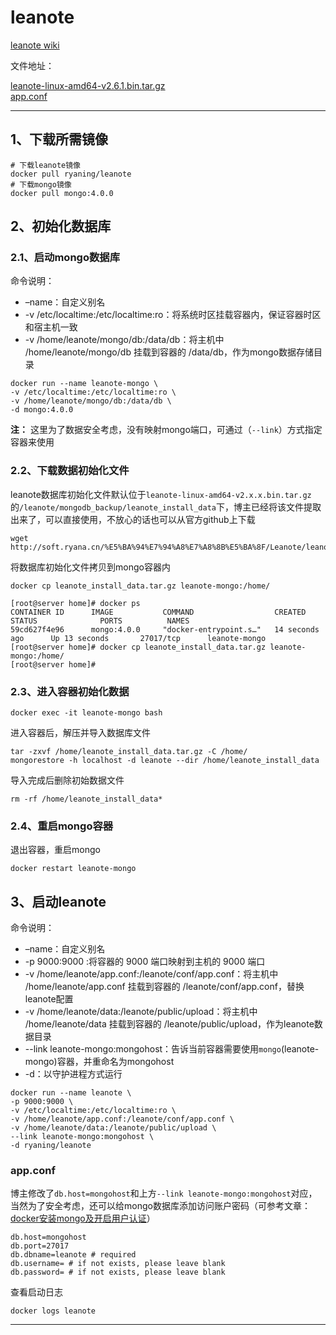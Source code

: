 # leanote

[leanote wiki][3]

文件地址：

[leanote-linux-amd64-v2.6.1.bin.tar.gz][1]   
[app.conf][2]

---

## 1、下载所需镜像

```
# 下载leanote镜像
docker pull ryaning/leanote
# 下载mongo镜像
docker pull mongo:4.0.0
```

## 2、初始化数据库

### 2.1、启动mongo数据库

命令说明：

- –name：自定义别名
- -v /etc/localtime:/etc/localtime:ro：将系统时区挂载容器内，保证容器时区和宿主机一致
- -v /home/leanote/mongo/db:/data/db：将主机中 /home/leanote/mongo/db 挂载到容器的 /data/db，作为mongo数据存储目录

```
docker run --name leanote-mongo \
-v /etc/localtime:/etc/localtime:ro \
-v /home/leanote/mongo/db:/data/db \
-d mongo:4.0.0
```

**注：** 这里为了数据安全考虑，没有映射mongo端口，可通过（`--link`）方式指定容器来使用


### 2.2、下载数据初始化文件

leanote数据库初始化文件默认位于`leanote-linux-amd64-v2.x.x.bin.tar.gz`的`/leanote/mongodb_backup/leanote_install_data`下，博主已经将该文件提取出来了，可以直接使用，不放心的话也可以从官方github上下载

```
wget http://soft.ryana.cn/%E5%BA%94%E7%94%A8%E7%A8%8B%E5%BA%8F/Leanote/leanote_install_data.tar.gz
```

将数据库初始化文件拷贝到mongo容器内

```
docker cp leanote_install_data.tar.gz leanote-mongo:/home/
```

```
[root@server home]# docker ps
CONTAINER ID      IMAGE           COMMAND                  CREATED             STATUS              PORTS          NAMES
59cd627f4e96      mongo:4.0.0     "docker-entrypoint.s…"   14 seconds ago      Up 13 seconds       27017/tcp      leanote-mongo
[root@server home]# docker cp leanote_install_data.tar.gz leanote-mongo:/home/
[root@server home]#
```

### 2.3、进入容器初始化数据

```
docker exec -it leanote-mongo bash
```

进入容器后，解压并导入数据库文件

```
tar -zxvf /home/leanote_install_data.tar.gz -C /home/
mongorestore -h localhost -d leanote --dir /home/leanote_install_data
```

导入完成后删除初始数据文件

```
rm -rf /home/leanote_install_data*
```

### 2.4、重启mongo容器

退出容器，重启mongo

```
docker restart leanote-mongo
```

## 3、启动leanote

命令说明：

- –name：自定义别名
- -p 9000:9000 :将容器的 9000 端口映射到主机的 9000 端口
- -v /home/leanote/app.conf:/leanote/conf/app.conf：将主机中 /home/leanote/app.conf 挂载到容器的  /leanote/conf/app.conf，替换leanote配置
- -v /home/leanote/data:/leanote/public/upload：将主机中 /home/leanote/data 挂载到容器的  /leanote/public/upload，作为leanote数据目录
- --link leanote-mongo:mongohost：告诉当前容器需要使用`mongo`(leanote-mongo)容器，并重命名为mongohost
- -d：以守护进程方式运行

```
docker run --name leanote \
-p 9000:9000 \
-v /etc/localtime:/etc/localtime:ro \
-v /home/leanote/app.conf:/leanote/conf/app.conf \
-v /home/leanote/data:/leanote/public/upload \
--link leanote-mongo:mongohost \
-d ryaning/leanote
```

### app.conf

博主修改了`db.host=mongohost`和上方`--link leanote-mongo:mongohost`对应，当然为了安全考虑，还可以给mongo数据库添加访问账户密码（可参考文章：[docker安装mongo及开启用户认证][4]）

```
db.host=mongohost
db.port=27017
db.dbname=leanote # required
db.username= # if not exists, please leave blank
db.password= # if not exists, please leave blank
```

查看启动日志

```
docker logs leanote
```

---
[1]:https://jaist.dl.sourceforge.net/project/leanote-bin/${LEANOTE_VERSION}/leanote-linux-amd64-v${LEANOTE_VERSION}.bin.tar.gz
[2]:https://github.com/YoriChen/docker/blob/master/leanote/app.conf
[3]:https://github.com/leanote/leanote/wiki
[4]:http://blog.ryana.cn/#Docker%20%E5%AE%89%E8%A3%85%20Mongo%20%E5%8F%8A%E5%BC%80%E5%90%AF%E7%94%A8%E6%88%B7%E8%AE%A4%E8%AF%81